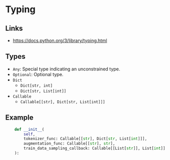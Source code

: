 # Typing

## Links

- https://docs.python.org/3/library/typing.html

## Types

- `Any`: Special type indicating an unconstrained type.
- `Optional`: Optional type.
- `Dict`
  - `Dict[str, int]`
  - `Dict[str, List[int]]`
- `Callable`
  - `Callable[[str], Dict[str, List[int]]]`

## Example

```python
    def __init__(
        self,
        tokenizer_func: Callable[[str], Dict[str, List[int]]],
        augmentation_func: Callable[[str], str],
        train_data_sampling_callback: Callable[[List[str]], List[int]] = None,
    ):
```

